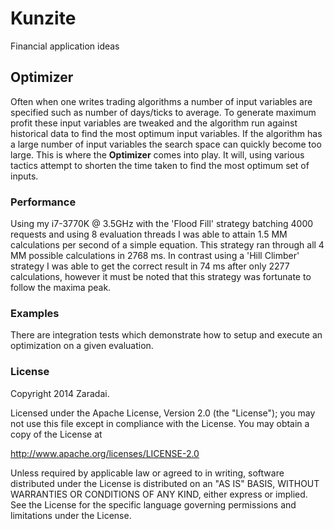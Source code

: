 Kunzite
=======

Financial application ideas

Optimizer
---------

Often when one writes trading algorithms a number of input variables are specified such as number of days/ticks to
average.  To generate maximum profit these input variables are tweaked and the algorithm run against historical
data to find the most optimum input variables.  If the algorithm has a large number of input variables the search
space can quickly become too large.  This is where the **Optimizer** comes into play.  It will, using various tactics
attempt to shorten the time taken to find the most optimum set of inputs.

### Performance

Using my i7-3770K @ 3.5GHz with the 'Flood Fill' strategy batching 4000 requests and using 8 evaluation threads
I was able to attain 1.5 MM calculations per second of a simple equation. This strategy ran through all 4 MM possible
calculations in 2768 ms.  In contrast using a 'Hill Climber' strategy I was able to get the correct result in 74 ms
after only 2277 calculations, however it must be noted that this strategy was fortunate to follow the maxima peak.

### Examples

There are integration tests which demonstrate how to setup and execute an optimization on a given evaluation.

### License

Copyright 2014 Zaradai.

Licensed under the Apache License, Version 2.0 (the "License");
you may not use this file except in compliance with the License.
You may obtain a copy of the License at

   http://www.apache.org/licenses/LICENSE-2.0

Unless required by applicable law or agreed to in writing, software
distributed under the License is distributed on an "AS IS" BASIS,
WITHOUT WARRANTIES OR CONDITIONS OF ANY KIND, either express or implied.
See the License for the specific language governing permissions and
limitations under the License.